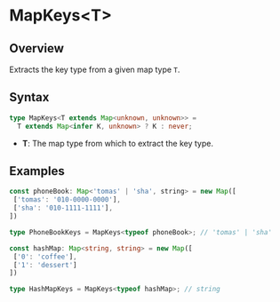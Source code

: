 # MapKeys\<T>

## Overview

Extracts the key type from a given map type `T`.

## Syntax

```ts
type MapKeys<T extends Map<unknown, unknown>> =
  T extends Map<infer K, unknown> ? K : never;
```

- **T**: The map type from which to extract the key type.

## Examples

```ts
const phoneBook: Map<'tomas' | 'sha', string> = new Map([
 ['tomas': '010-0000-0000'],
 ['sha': '010-1111-1111'],
])

type PhoneBookKeys = MapKeys<typeof phoneBook>; // 'tomas' | 'sha'

const hashMap: Map<string, string> = new Map([
 ['0': 'coffee'],
 ['1': 'dessert']
])

type HashMapKeys = MapKeys<typeof hashMap>; // string
```
